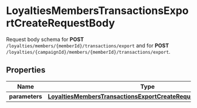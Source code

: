 

# LoyaltiesMembersTransactionsExportCreateRequestBody

Request body schema for **POST** `/loyalties/members/{memberId}/transactions/export` and for **POST** `/loyalties/{campaignId}/members/{memberId}/transactions/export`.

## Properties

| Name | Type | Description |
|------------ | ------------- | ------------- |
|**parameters** | [**LoyaltiesMembersTransactionsExportCreateRequestBodyParameters**](LoyaltiesMembersTransactionsExportCreateRequestBodyParameters.md) |  |



